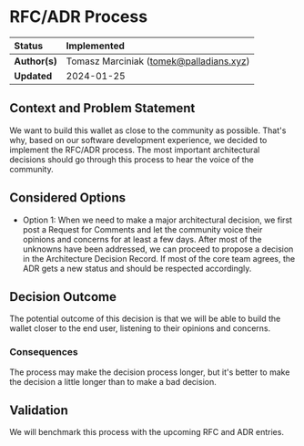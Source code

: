 # RFC/ADR Process

| Status        | Implemented                                          |
:-------------- |:---------------------------------------------------- |
| **Author(s)** | Tomasz Marciniak (tomek@palladians.xyz)              |
| **Updated**   | 2024-01-25                                           |

## Context and Problem Statement

We want to build this wallet as close to the community as possible. That's why, based on our software development experience, we decided to implement the RFC/ADR process. The most important architectural decisions should go through this process to hear the voice of the community.

## Considered Options

- Option 1: When we need to make a major architectural decision, we first post a Request for Comments and let the community voice their opinions and concerns for at least a few days. After most of the unknowns have been addressed, we can proceed to propose a decision in the Architecture Decision Record. If most of the core team agrees, the ADR gets a new status and should be respected accordingly.

## Decision Outcome

The potential outcome of this decision is that we will be able to build the wallet closer to the end user, listening to their opinions and concerns.

### Consequences

The process may make the decision process longer, but it's better to make the decision a little longer than to make a bad decision.

## Validation

We will benchmark this process with the upcoming RFC and ADR entries.
